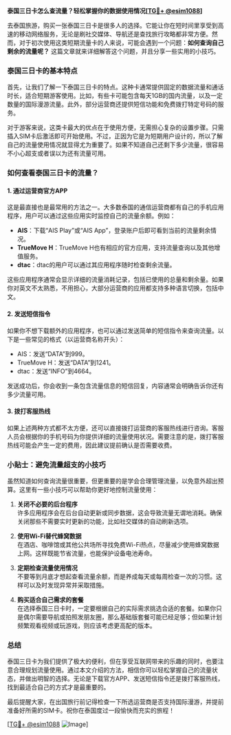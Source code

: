 **泰国三日卡怎么查流量？轻松掌握你的数据使用情况[[TG💪+ @esim1088](https://t.me/s/esim1088)]**

去泰国旅游，购买一张泰国三日卡是很多人的选择。它能让你在短时间里享受到高速的移动网络服务，无论是刷社交媒体、导航还是查找旅行攻略都非常方便。然而，对于初次使用这类短期流量卡的人来说，可能会遇到一个问题：**如何查询自己剩余的流量呢？** 这篇文章就来详细解答这个问题，并且分享一些实用的小技巧。

### 泰国三日卡的基本特点

首先，让我们了解一下泰国三日卡的特点。这种卡通常提供固定的数据流量和通话时长，适合短期游客使用。比如，有些卡可能包含每天1GB的国内流量，以及一定数量的国际漫游流量。此外，部分运营商还提供短信功能和免费拨打特定号码的服务。

对于游客来说，这类卡最大的优点在于使用方便，无需担心复杂的设置步骤。只需插入SIM卡后激活即可开始使用。不过，正因为它是为短期用户设计的，所以了解自己的流量使用情况就显得尤为重要了。如果不知道自己还剩下多少流量，很容易不小心超支或者误以为还有流量可用。

### 如何查看泰国三日卡的流量？

#### 1. **通过运营商官方APP**
这是最直接也是最常用的方法之一。大多数泰国的通信运营商都有自己的手机应用程序，用户可以通过这些应用实时监控自己的流量余额。例如：

- **AIS**：下载“AIS Play”或“AIS App”，登录账户后即可看到当前的流量剩余情况。
- **TrueMove H**：TrueMove H也有相应的官方应用，支持流量查询以及其他增值服务。
- **dtac**：dtac的用户可以通过其应用程序随时检查剩余流量。

这些应用程序通常会显示详细的流量消耗记录，包括已使用的总量和剩余量。如果你对英文不太熟悉，不用担心，大部分运营商的应用都支持多种语言切换，包括中文。

#### 2. **发送短信指令**
如果你不想下载额外的应用程序，也可以通过发送简单的短信指令来查询流量。以下是一些常见的格式（以运营商名称开头）：

- AIS：发送“DATA”到999。
- TrueMove H：发送“DATA”到1241。
- dtac：发送“INFO”到4664。

发送成功后，你会收到一条包含流量信息的短信回复，内容通常会明确告诉你还有多少流量可用。

#### 3. **拨打客服热线**
如果上述两种方式都不太方便，还可以直接拨打运营商的客服热线进行咨询。客服人员会根据你的手机号码为你提供详细的流量使用状况。需要注意的是，拨打客服热线可能会产生一定的费用，因此建议提前确认是否需要收费。

### 小贴士：避免流量超支的小技巧

虽然知道如何查询流量很重要，但更重要的是学会合理管理流量，以免意外超出预算。这里有一些小技巧可以帮助你更好地控制流量使用：

1. **关闭不必要的后台程序**  
   许多应用程序会在后台自动更新或同步数据，这会导致流量无谓地消耗。确保关闭那些不需要实时更新的功能，比如社交媒体的自动刷新选项。

2. **使用Wi-Fi替代蜂窝数据**  
   在酒店、咖啡馆或其他公共场所寻找免费Wi-Fi热点，尽量减少使用蜂窝数据上网。这样既能节省流量，也能保护设备电池寿命。

3. **定期检查流量使用情况**  
   不要等到月底才想起查看流量余额，而是养成每天或每周检查一次的习惯。这样可以及时发现异常并采取措施。

4. **购买适合自己需求的套餐**  
   在选择泰国三日卡时，一定要根据自己的实际需求挑选合适的套餐。如果你只是偶尔需要导航或拍照发朋友圈，那么基础版套餐可能已经足够；但如果计划频繁观看视频或玩游戏，则应该考虑更高配的版本。

### 总结

泰国三日卡为我们提供了极大的便利，但在享受互联网带来的乐趣的同时，也要注意合理规划流量使用。通过本文介绍的方法，相信你可以轻松掌握自己的流量状态，并做出明智的选择。无论是下载官方APP、发送短信指令还是拨打客服热线，找到最适合自己的方式才是最重要的。

最后提醒大家，在出国旅行前记得检查一下所选运营商是否支持国际漫游，并提前准备好所需的SIM卡。祝你在泰国度过一段愉快而充实的旅程！

[[TG💪+ @esim1088](https://t.me/s/esim1088) ![Image](https://i.postimg.cc/4NQfJmqS/Snipaste-2025-05-13-00-14-12.png)]